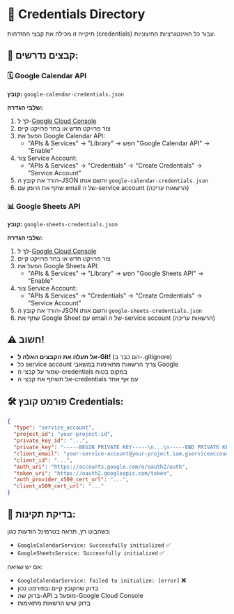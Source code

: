 # 🔐 Credentials Directory

תיקייה זו מכילה את קבצי ההזדהות (credentials) עבור כל האינטגרציות החיצוניות.

## 📁 קבצים נדרשים:

### 🗓️ Google Calendar API
**קובץ:** `google-calendar-credentials.json`

**שלבי הגדרה:**
1. לך ל-[Google Cloud Console](https://console.cloud.google.com/)
2. צור פרויקט חדש או בחר פרויקט קיים
3. הפעל את Google Calendar API:
   - "APIs & Services" → "Library" → חפש "Google Calendar API" → "Enable"
4. צור Service Account:
   - "APIs & Services" → "Credentials" → "Create Credentials" → "Service Account"
5. הורד את קובץ ה-JSON והשם אותו `google-calendar-credentials.json`
6. שתף את היומן עם email של ה-service account (הרשאות עריכה)

### 📊 Google Sheets API  
**קובץ:** `google-sheets-credentials.json`

**שלבי הגדרה:**
1. לך ל-[Google Cloud Console](https://console.cloud.google.com/)
2. צור פרויקט חדש או בחר פרויקט קיים  
3. הפעל את Google Sheets API:
   - "APIs & Services" → "Library" → חפש "Google Sheets API" → "Enable"
4. צור Service Account:
   - "APIs & Services" → "Credentials" → "Create Credentials" → "Service Account"
5. הורד את קובץ ה-JSON והשם אותו `google-sheets-credentials.json`
6. שתף את Google Sheet עם email של ה-service account (הרשאות עריכה)

## ⚠️ חשוב!

- **אל תעלה את הקבצים האלה ל-Git!** (הם כבר ב-.gitignore)
- כל service account צריך הרשאות מתאימות במשאבי Google
- שמור על קבצי ה-credentials במקום בטוח
- אל תשתף את קבצי ה-credentials עם אף אחד

## 🛠️ פורמט קובץ Credentials:

```json
{
  "type": "service_account",
  "project_id": "your-project-id",
  "private_key_id": "...",
  "private_key": "-----BEGIN PRIVATE KEY-----\n...\n-----END PRIVATE KEY-----\n",
  "client_email": "your-service-account@your-project.iam.gserviceaccount.com",
  "client_id": "...",
  "auth_uri": "https://accounts.google.com/o/oauth2/auth",
  "token_uri": "https://oauth2.googleapis.com/token",
  "auth_provider_x509_cert_url": "...",
  "client_x509_cert_url": "..."
}
```

## 🔧 בדיקת תקינות:

כשהבוט רץ, תראה בטרמינל הודעות כגון:
- `GoogleCalendarService: Successfully initialized` ✅
- `GoogleSheetsService: Successfully initialized` ✅

אם יש שגיאה:
- `GoogleCalendarService: Failed to initialize: [error]` ❌
- בדוק שהקובץ קיים ובפורמט נכון
- בדוק שה-API מופעל ב-Google Cloud Console
- בדוק שיש הרשאות מתאימות 